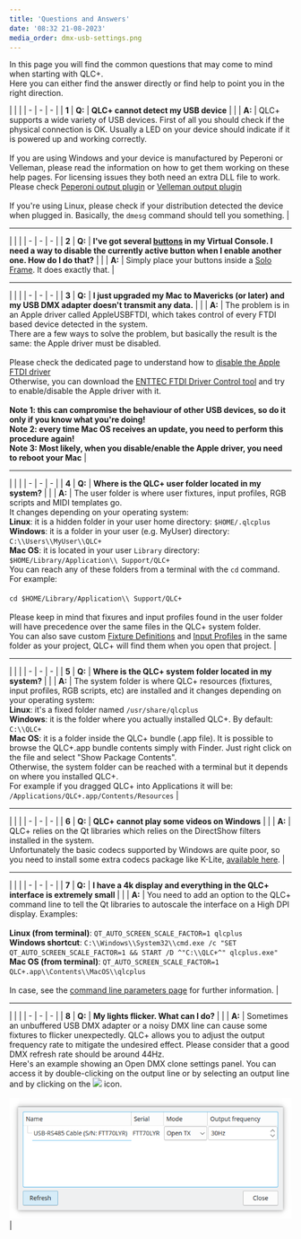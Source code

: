 ```yaml
---
title: 'Questions and Answers'
date: '08:32 21-08-2023'
media_order: dmx-usb-settings.png
---
```


<style>
    table td:nth-child(1) {
       background-color: #dff0d7;
    }
</style>
In this page you will find the common questions that may come to mind when starting with QLC+.  
Here you can either find the answer directly or find help to point you in the right direction.  

| | |
| - | - | - |
| **1** | **Q:** | **QLC+ cannot detect my USB device** |
| | **A:** | QLC+ supports a wide variety of USB devices. First of all you should check if the physical connection is OK. Usually a LED on your device should indicate if it is powered up and working correctly.<br><br>If you are using Windows and your device is manufactured by Peperoni or Velleman, please read the information on how to get them working on these help pages. For licensing issues they both need an extra DLL file to work. Please check [Peperoni output plugin](/plugins/peperoni) or [Velleman output plugin](/plugins/velleman)<br><br>If you're using Linux, please check if your distribution detected the device when plugged in. Basically, the `dmesg` command should tell you something. |

<hr>

| | |
| - | - | - |
| **2** | **Q:** | **I've got several [buttons](/virtual-console/button) in my Virtual Console. I need a way to disable the currently active button when I enable another one. How do I do that?** |
| | **A:** | Simply place your buttons inside a [Solo Frame](/virtual-console/solo-frame). It does exactly that. |

<hr>

| | |
| - | - | - |
| **3** | **Q:** | **I just upgraded my Mac to Mavericks (or later) and my USB DMX adapter doesn't transmit any data.** |
| | **A:** | The problem is in an Apple driver called AppleUSBFTDI, which takes control of every FTDI based device detected in the system.<br>There are a few ways to solve the problem, but basically the result is the same: the Apple driver must be disabled.<br><br>Please check the dedicated page to understand how to [disable the Apple FTDI driver](/plugins/disable-apple-serial-vcp-driver)<br>Otherwise, you can download the [ENTTEC FTDI Driver Control tool](https://www.dmxis.com/release/FtdiDriverControl.zip) and try to enable/disable the Apple driver with it.<br><br>**Note 1: this can compromise the behaviour of other USB devices, so do it only if you know what you're doing!**<br>**Note 2: every time Mac OS receives an update, you need to perform this procedure again!**<br>**Note 3: Most likely, when you disable/enable the Apple driver, you need to reboot your Mac** |

<hr>

| | |
| - | - | - |
| **4** | **Q:** | **Where is the QLC+ user folder located in my system?** |
| | **A:** | The user folder is where user fixtures, input profiles, RGB scripts and MIDI templates go.<br>It changes depending on your operating system:<br>**Linux**: it is a hidden folder in your user home directory: `$HOME/.qlcplus`<br>**Windows**: it is a folder in your user (e.g. MyUser) directory: `C:\\Users\\MyUser\\QLC+`<br>**Mac OS**: it is located in your user `Library` directory: `$HOME/Library/Application\\ Support/QLC+`<br>You can reach any of these folders from a terminal with the `cd` command. For example:<br><br>`cd $HOME/Library/Application\\ Support/QLC+`<br><br> Please keep in mind that fixures and input profiles found in the user folder will have precedence over the same files in the QLC+ system folder. <br> You can also save custom [Fixture Definitions](/basics/glossary-and-concepts#fixtures) and [Input Profiles](/input-output/input-profiles) in the same folder as your project, QLC+ will find them when you open that project. |

<hr>

| | |
| - | - | - |
| **5** | **Q:** | **Where is the QLC+ system folder located in my system?** |
| | **A:** | The system folder is where QLC+ resources (fixtures, input profiles, RGB scripts, etc) are installed and it changes depending on your operating system:<br>**Linux**: it's a fixed folder named `/usr/share/qlcplus`<br>**Windows**: it is the folder where you actually installed QLC+. By default: `C:\\QLC+`<br>**Mac OS**: it is a folder inside the QLC+ bundle (.app file). It is possible to browse the QLC+.app bundle contents simply with Finder. Just right click on the file and select "Show Package Contents".<br>Otherwise, the system folder can be reached with a terminal but it depends on where you installed QLC+.<br>For example if you dragged QLC+ into Applications it will be: `/Applications/QLC+.app/Contents/Resources` |

<hr>

| | |
| - | - | - |
| **6** | **Q:** | **QLC+ cannot play some videos on Windows** |
| | **A:** | QLC+ relies on the Qt libraries which relies on the DirectShow filters installed in the system.<br>Unfortunately the basic codecs supported by Windows are quite poor, so you need to install some extra codecs package like K-Lite, [available here](https://www.codecguide.com/download_kl.htm). |

<hr>

| | |
| - | - | - |
| **7** | **Q:** | **I have a 4k display and everything in the QLC+ interface is extremely small** |
| | **A:** | You need to add an option to the QLC+ command line to tell the Qt libraries to autoscale the interface on a High DPI display. Examples:<br><br>**Linux (from terminal)**: `QT_AUTO_SCREEN_SCALE_FACTOR=1 qlcplus`<br>**Windows shortcut**: `C:\\Windows\\System32\\cmd.exe /c "SET QT_AUTO_SCREEN_SCALE_FACTOR=1 && START /D ^"C:\\QLC+^" qlcplus.exe"`<br>**Mac OS (from terminal)**: `QT_AUTO_SCREEN_SCALE_FACTOR=1 QLC+.app\\Contents\\MacOS\\qlcplus`<br><br>In case, see the [command line parameters page](/advanced/command-line-parameters) for further information. |

<hr>

| | |
| - | - | - |
| **8** | **Q:** | **My lights flicker. What can I do?** |
| | **A:** | Sometimes an unbuffered USB DMX adapter or a noisy DMX line can cause some fixtures to flicker unexpectedly. QLC+ allows you to adjust the output frequency rate to mitigate the undesired effect. Please consider that a good DMX refresh rate should be around 44Hz.<br>Here's an example showing an Open DMX clone settings panel. You can access it by double-clicking on the output line or by selecting an output line and by clicking on the ![](/basics/configure.png) icon.<br><br> ![dmx-usb-settings](dmx-usb-settings.png "dmx-usb-settings") |
